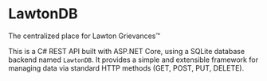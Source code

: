 # LawtonDB

The centralized place for Lawton Grievances™

This is a C# REST API built with ASP.NET Core, using a SQLite database backend named `LawtonDB`. It provides a simple and extensible framework for managing data via standard HTTP methods (GET, POST, PUT, DELETE).
